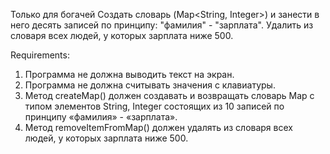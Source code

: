 Только для богачей
Создать словарь (Map<String, Integer>) и занести в него десять записей по принципу: "фамилия" - "зарплата".
Удалить из словаря всех людей, у которых зарплата ниже 500.


Requirements:
1. Программа не должна выводить текст на экран.
2. Программа не должна считывать значения с клавиатуры.
3. Метод createMap() должен создавать и возвращать словарь Map с типом элементов String, Integer состоящих из 10 записей по принципу «фамилия» - «зарплата».
4. Метод removeItemFromMap() должен удалять из словаря всех людей, у которых зарплата ниже 500.
